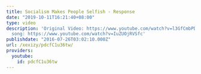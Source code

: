```yaml
---
title: Socialism Makes People Selfish - Response
date: "2019-10-11T16:21:40+08:00"
type: video
description: 'Original Video: https://www.youtube.com/watch?v=l3GfCmbPDN0 Background
  song: https://www.youtube.com/watch?v=IuZUOjRVSfc'
publishdate: "2016-07-26T03:02:10.000Z"
url: /xexizy/pdcfC1u36tw/
providers:
  youtube:
    id: pdcfC1u36tw
---
```

